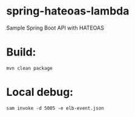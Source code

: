 # spring-hateoas-lambda
Sample Spring Boot API with HATEOAS

# Build:
```
mvn clean package
```

# Local debug:
```
sam invoke -d 5005 -e elb-event.json
```
